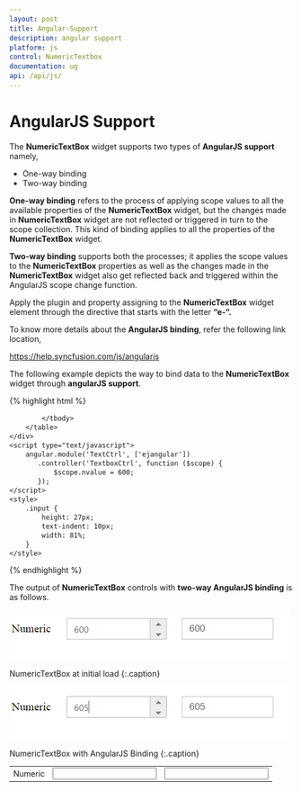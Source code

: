 ```yaml
---
layout: post
title: Angular-Support
description: angular support
platform: js
control: NumericTextbox
documentation: ug
api: /api/js/
---
```


# AngularJS Support

The **NumericTextBox** widget supports two types of **AngularJS support** namely, 

* One-way binding
* Two-way binding 



**One-way binding** refers to the process of applying scope values to all the available properties of the **NumericTextBox** widget, but the changes made in **NumericTextBox** widget are not reflected or triggered in turn to the scope collection. This kind of binding applies to all the properties of the **NumericTextBox** widget.

**Two-way binding** supports both the processes; it applies the scope values to the **NumericTextBox** properties as well as the changes made in the **NumericTextBox** widget also get reflected back and triggered within the AngularJS scope change function.

Apply the plugin and property assigning to the **NumericTextBox** widget element through the directive that starts with the letter **“e-“.**

To know more details about the **AngularJS binding**, refer the following link location,

<https://help.syncfusion.com/js/angularjs>

The following example depicts the way to bind data to the **NumericTextBox** widget through **angularJS support**.

{% highlight html %}


<!DOCTYPE html>
<html xmlns="http://www.w3.org/1999/xhtml" ng-app="TextCtrl">
<head>
    <title></title>
    <!-- style sheet for default theme(flat azure) -->
    <link href="http://cdn.syncfusion.com/{{ site.releaseversion }}/js/web/flat-azure/ej.web.all.min.css" rel="stylesheet" />
    <!--scripts-->
    <script src="http://cdn.syncfusion.com/js/assets/external/jquery-1.10.2.min.js"> </script>
    <script src="http://cdn.syncfusion.com/js/assets/external/angular.min.js"> </script>
    <script src="http://cdn.syncfusion.com/{{ site.releaseversion }}/js/web/ej.web.all.min.js"></script>
    <script src="http://cdn.syncfusion.com/{{ site.releaseversion }}/js/ej.widget.angular.min.js"></script>
</head>
<body ng-controller="TextboxCtrl">
    <div id="center">
        <table cellpadding="10">
            <tbody>
                <tr>
                    <td>
                        <label for="numeric">Numeric</label>
                    </td>
                    <td>
                        <input id="numeric" type="text" ej-numerictextbox e-value="nvalue" />
                    </td>
                    <td>
                        <input type="text" class="input ejinputtext" ng-model="nvalue" />
                    </td>
                </tr>

            </tbody>
        </table>
    </div>
    <script type="text/javascript">
        angular.module('TextCtrl', ['ejangular'])
           .controller('TextboxCtrl', function ($scope) {
               $scope.nvalue = 600;
           });
    </script>
    <style>
        .input {
            height: 27px;
            text-indent: 10px;
            width: 81%;
        }
    </style>
</body>
</html>


{% endhighlight %}



The output of **NumericTextBox** controls with **two-way AngularJS binding** is as follows.

![](/js/NumericTextBox/Angular-Support_images/Angular-Support_img1.png)

NumericTextBox at initial load
{:.caption}

![](/js/NumericTextBox/Angular-Support_images/Angular-Support_img2.png)

NumericTextBox with AngularJS Binding
{:.caption}

